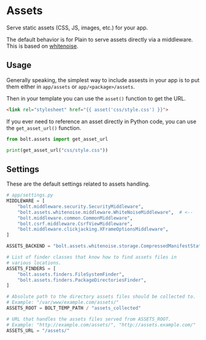 # Assets

Serve static assets (CSS, JS, images, etc.) for your app.

The default behavior is for Plain to serve assets directly via a middleware.
This is based on [whitenoise](http://whitenoise.evans.io/en/stable/).

## Usage

Generally speaking, the simplest way to include assests in your app is to put them either in `app/assets` or `app/<package>/assets`.

Then in your template you can use the `asset()` function to get the URL.

```html
<link rel="stylesheet" href="{{ asset('css/style.css') }}">
```

If you ever need to reference an asset directly in Python code, you can use the `get_asset_url()` function.

```python
from bolt.assets import get_asset_url

print(get_asset_url("css/style.css"))
```

## Settings

These are the default settings related to assets handling.

```python
# app/settings.py
MIDDLEWARE = [
    "bolt.middleware.security.SecurityMiddleware",
    "bolt.assets.whitenoise.middleware.WhiteNoiseMiddleware",  # <--
    "bolt.middleware.common.CommonMiddleware",
    "bolt.csrf.middleware.CsrfViewMiddleware",
    "bolt.middleware.clickjacking.XFrameOptionsMiddleware",
]

ASSETS_BACKEND = "bolt.assets.whitenoise.storage.CompressedManifestStaticFilesStorage"

# List of finder classes that know how to find assets files in
# various locations.
ASSETS_FINDERS = [
    "bolt.assets.finders.FileSystemFinder",
    "bolt.assets.finders.PackageDirectoriesFinder",
]

# Absolute path to the directory assets files should be collected to.
# Example: "/var/www/example.com/assets/"
ASSETS_ROOT = BOLT_TEMP_PATH / "assets_collected"

# URL that handles the assets files served from ASSETS_ROOT.
# Example: "http://example.com/assets/", "http://assets.example.com/"
ASSETS_URL = "/assets/"
```
